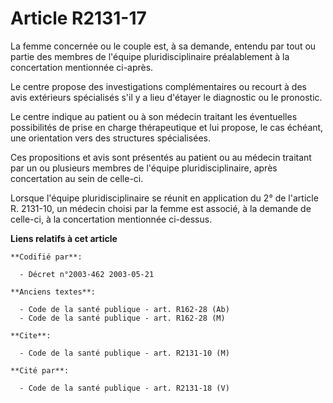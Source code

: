 # Article R2131-17

La femme concernée ou le couple est, à sa demande, entendu par tout ou partie des membres de l'équipe pluridisciplinaire
préalablement à la concertation mentionnée ci-après.

Le centre propose des investigations complémentaires ou recourt à des avis extérieurs spécialisés s'il y a lieu d'étayer le
diagnostic ou le pronostic.

Le centre indique au patient ou à son médecin traitant les éventuelles possibilités de prise en charge thérapeutique et lui
propose, le cas échéant, une orientation vers des structures spécialisées.

Ces propositions et avis sont présentés au patient ou au médecin traitant par un ou plusieurs membres de l'équipe
pluridisciplinaire, après concertation au sein de celle-ci.

Lorsque l'équipe pluridisciplinaire se réunit en application du 2° de l'article R. 2131-10, un médecin choisi par la femme
est associé, à la demande de celle-ci, à la concertation mentionnée ci-dessus.

**Liens relatifs à cet article**

	**Codifié par**:

	  - Décret n°2003-462 2003-05-21

	**Anciens textes**:

	  - Code de la santé publique - art. R162-28 (Ab)
	  - Code de la santé publique - art. R162-28 (M)

	**Cite**:

	  - Code de la santé publique - art. R2131-10 (M)

	**Cité par**:

	  - Code de la santé publique - art. R2131-18 (V)
